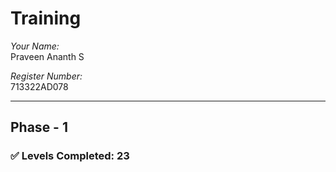  # Training

*Your Name:*  
Praveen Ananth S

*Register Number:*  
713322AD078

---

## Phase - 1

### ✅ Levels Completed: 23
